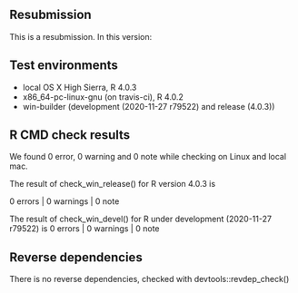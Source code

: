 ## Resubmission
This is a resubmission. In this version:

## Test environments
* local OS X High Sierra, R 4.0.3
* x86_64-pc-linux-gnu (on travis-ci), R 4.0.2
* win-builder (development (2020-11-27 r79522) and release (4.0.3))

## R CMD check results

We found 0 error, 0 warning and 0 note while checking on Linux and local mac.

The result of check_win_release() for R version 4.0.3 is 

0 errors | 0 warnings | 0 note

The result of check_win_devel() for R under development (2020-11-27 r79522) is 
0 errors | 0 warnings | 0 note

## Reverse dependencies

There is no reverse dependencies, checked with devtools::revdep_check()

